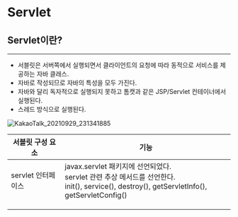 # Servlet

## Servlet이란?

---

* 서블릿은 서버쪽에서 실행되면서 클라이언트의 요청에 따라 동적으로 서비스를 제공하는 자바 클래스.
* 자바로 작성되므로 자바의 특성을 모두 가진다.
* 자바와 달리 독자적으로 실행되지 못하고 톰캣과 같은 JSP/Servlet 컨테이너에서 실행된다.
* 스레드 방식으로 실행된다.

![KakaoTalk_20210929_231341885](C:/Users/JH/Desktop/KakaoTalk_20210929_231341885.jpg)

| 서블릿 구성 요소    | 기능                                                         |
| ------------------- | ------------------------------------------------------------ |
| servlet  인터페이스 | javax.servlet 패키지에 선언되었다.<br />servlet 관련 추상 메서드를 선언한다.<br />init(), service(), destroy(), getServletInfo(), getServletConfig() |
|                     |                                                              |
|                     |                                                              |
|                     |                                                              |

